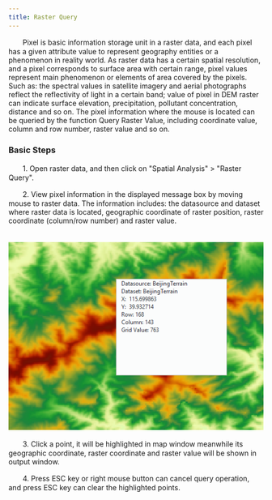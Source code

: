 ```yaml
---
title: Raster Query
---
```


　　Pixel is basic information storage unit in a raster data, and each pixel has a given attribute value to represent geography entities or a phenomenon in reality world. As raster data has a certain spatial resolution, and a pixel corresponds to surface area with certain range, pixel values represent main phenomenon or elements of area covered by the pixels. Such as: the spectral values in satellite imagery and aerial photographs reflect the reflectivity of light in a certain band; value of pixel in DEM raster can indicate surface elevation, precipitation, pollutant concentration, distance and so on. The pixel information where the mouse is located can be queried by the function Query Raster Value, including coordinate value, column and row number, raster value and so on.

### Basic Steps

　　1.  Open raster data, and then click on "Spatial Analysis" > "Raster Query".

　　2.  View pixel information in the displayed message box by moving mouse to raster data. The information includes: the datasource and dataset where raster data is located, geographic coordinate of raster position, raster coordinate (column/row number) and raster value.

　　![](img/RasterVauleResult.png)

　　3.  Click a point, it will be highlighted in map window meanwhile its geographic coordinate, raster coordinate and raster value will be shown in output window.

　　4.  Press ESC key or right mouse button can cancel query operation, and press ESC key can clear the highlighted points.
